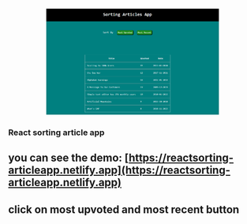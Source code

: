 <p align="center">
  <img src="./public/images/sorting.png" width="350">
</p>


### React sorting article app

## you can see the demo: [https://reactsorting-articleapp.netlify.app](https://reactsorting-articleapp.netlify.app)
## click on most upvoted and most recent button
